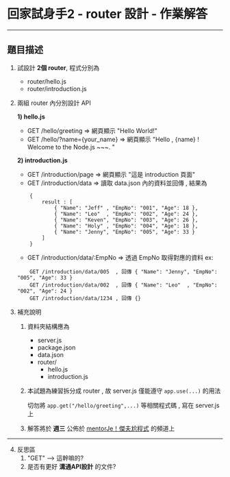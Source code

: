 # 回家試身手2 - router 設計 - 作業解答
---
## 題目描述

1. 試設計 **2個 router**, 程式分別為 
    - router/hello.js
    - router/introduction.js 

2. 兩組 router 內分別設計 API

    **1) hello.js**
    - GET /hello/greeting          => 網頁顯示 "Hello World!"
    - GET /hello/?name={your_name} => 網頁顯示 "Hello ,  {name} ! Welcome to the Node.js ~~~. "
        
    **2) introduction.js**
    - GET /introduction/page => 網頁顯示 "這是 introduction 頁面"
    - GET /introduction/data => 讀取 data.json 內的資料並回傳 , 結果為
    ```
        {
            result : [
                { "Name": "Jeff" , "EmpNo": "001", "Age": 18 },
                { "Name": "Leo"  , "EmpNo": "002", "Age": 24 },
                { "Name": "Keven", "EmpNo": "003", "Age": 26 },
                { "Name": "Holy" , "EmpNo": "004", "Age": 18 },
                { "Name": "Jenny", "EmpNo": "005", "Age": 33 }
            ]
        }
    ```
    - GET /introduction/data/:EmpNo => 透過 EmpNo 取得對應的資料
    ex: 
    ```
        GET /introduction/data/005  , 回傳 { "Name": "Jenny", "EmpNo": "005", "Age": 33 }
        GET /introduction/data/002  , 回傳 { "Name": "Leo"  , "EmpNo": "002", "Age": 24 }
        GET /introduction/data/1234 , 回傳 {}
    ```
                
3. 補充說明 
    1) 資料夾結構應為
        - server.js
        - package.json
        - data.json
        - router/
          - hello.js
          - introduction.js
    2) 本試題為練習拆分成 router , 故 server.js 僅能遵守 ```app.use(...)``` 的用法

       切勿將 ```app.get("/hello/greeting",...)``` 等相關程式碼 , 寫在 server.js 上
    3) 解答將於 **週三** 公佈於 [mentorJe！傑夫尬程式](https://reurl.cc/kL6bLK) 的頻道上
---

4. 反思區
    1) "GET" --> 這幹嘛的?
    2) 是否有更好 **溝通API設計** 的文件?